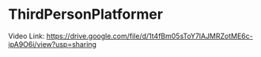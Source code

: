 # ThirdPersonPlatformer

Video Link:
https://drive.google.com/file/d/1t4fBm05sToY7lAJMRZotME6c-ipA9O6i/view?usp=sharing


